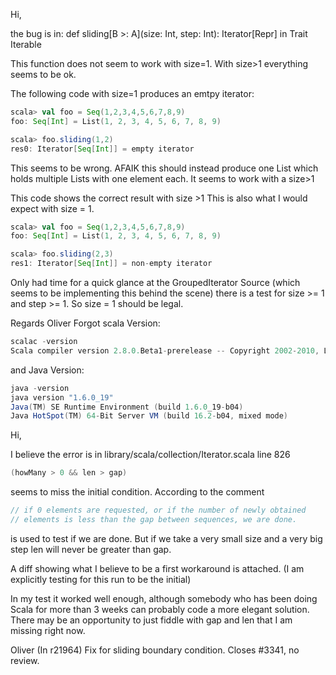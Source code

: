 Hi,

the bug is in:
def sliding[B >: A](size: Int, step: Int): Iterator[Repr] in Trait Iterable

This function does not seem to work with size=1. With size>1 everything seems to be ok.

The following code with size=1 produces an emtpy iterator:
```scala
scala> val foo = Seq(1,2,3,4,5,6,7,8,9)
foo: Seq[Int] = List(1, 2, 3, 4, 5, 6, 7, 8, 9)

scala> foo.sliding(1,2)
res0: Iterator[Seq[Int]] = empty iterator
```

This seems to be wrong. AFAIK this should instead produce one List which holds multiple Lists with one element each.
It seems to work with a size>1

This code shows the correct result with size >1 This is also what I would expect with size = 1. 
```scala
scala> val foo = Seq(1,2,3,4,5,6,7,8,9)
foo: Seq[Int] = List(1, 2, 3, 4, 5, 6, 7, 8, 9)

scala> foo.sliding(2,3)
res1: Iterator[Seq[Int]] = non-empty iterator
```

Only had time for a quick glance at the GroupedIterator Source (which seems to be implementing this behind the scene) there is a test for size >= 1 and step >= 1. So size = 1 should be legal. 

Regards
Oliver
Forgot scala Version:

```scala
scalac -version
Scala compiler version 2.8.0.Beta1-prerelease -- Copyright 2002-2010, LAMP/EPFL
```

and Java Version:

```scala
java -version
java version "1.6.0_19"
Java(TM) SE Runtime Environment (build 1.6.0_19-b04)
Java HotSpot(TM) 64-Bit Server VM (build 16.2-b04, mixed mode)
```
Hi,

I believe the error is in library/scala/collection/Iterator.scala line 826
```scala
(howMany > 0 && len > gap)
```
seems to miss the initial condition. According to the comment 
```scala
// if 0 elements are requested, or if the number of newly obtained
// elements is less than the gap between sequences, we are done.
```

is used to test if we are done. But if we take a very small size and a very big step len will never be greater than gap.

A diff showing what I believe to be a first workaround is attached. (I am explicitly testing for this run to be the initial)

In my test it worked well enough, although somebody who has been doing Scala for more than 3 weeks can probably code a more elegant solution. There may be an opportunity to just fiddle with gap and len that I am missing right now.


Oliver
(In r21964) Fix for sliding boundary condition.  Closes #3341, no review.

